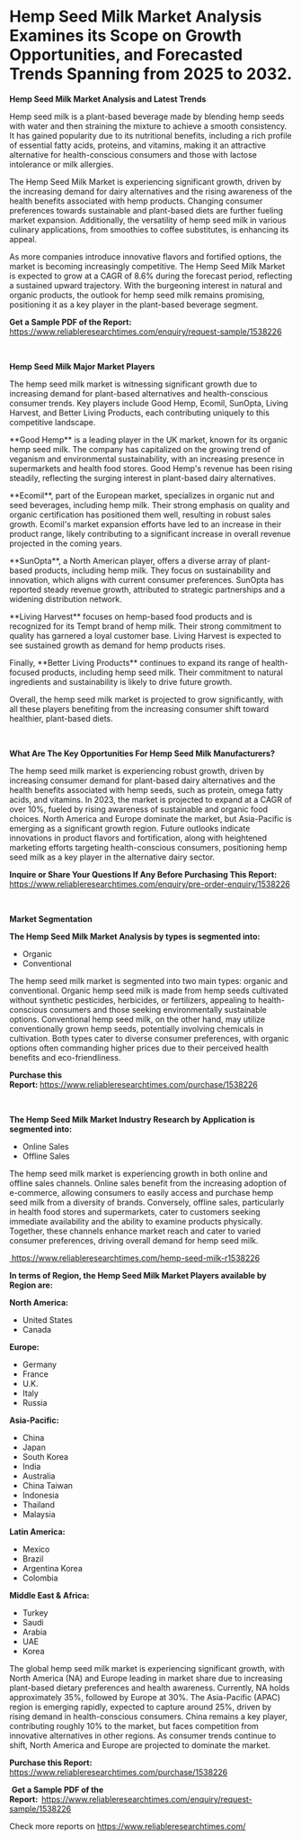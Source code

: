 <p><h1>Hemp Seed Milk Market Analysis Examines its Scope on Growth Opportunities, and Forecasted Trends Spanning from 2025 to 2032.</h1></p><p><strong>Hemp Seed Milk Market Analysis and Latest Trends</strong></p>
<p><p>Hemp seed milk is a plant-based beverage made by blending hemp seeds with water and then straining the mixture to achieve a smooth consistency. It has gained popularity due to its nutritional benefits, including a rich profile of essential fatty acids, proteins, and vitamins, making it an attractive alternative for health-conscious consumers and those with lactose intolerance or milk allergies.</p><p>The Hemp Seed Milk Market is experiencing significant growth, driven by the increasing demand for dairy alternatives and the rising awareness of the health benefits associated with hemp products. Changing consumer preferences towards sustainable and plant-based diets are further fueling market expansion. Additionally, the versatility of hemp seed milk in various culinary applications, from smoothies to coffee substitutes, is enhancing its appeal.</p><p>As more companies introduce innovative flavors and fortified options, the market is becoming increasingly competitive. The Hemp Seed Milk Market is expected to grow at a CAGR of 8.6% during the forecast period, reflecting a sustained upward trajectory. With the burgeoning interest in natural and organic products, the outlook for hemp seed milk remains promising, positioning it as a key player in the plant-based beverage segment.</p></p>
<p><strong>Get a Sample PDF of the Report:&nbsp;</strong> <a href="https://www.reliableresearchtimes.com/enquiry/request-sample/1538226?utm_campaign=2180&utm_medium=2&utm_source=Github&utm_content=ia&utm_term=07042025&utm_id=hemp-seed-milk">https://www.reliableresearchtimes.com/enquiry/request-sample/1538226</a></p>
<p>&nbsp;</p>
<p><strong>Hemp Seed Milk Major Market Players</strong></p>
<p><p>The hemp seed milk market is witnessing significant growth due to increasing demand for plant-based alternatives and health-conscious consumer trends. Key players include Good Hemp, Ecomil, SunOpta, Living Harvest, and Better Living Products, each contributing uniquely to this competitive landscape.</p><p>**Good Hemp** is a leading player in the UK market, known for its organic hemp seed milk. The company has capitalized on the growing trend of veganism and environmental sustainability, with an increasing presence in supermarkets and health food stores. Good Hemp's revenue has been rising steadily, reflecting the surging interest in plant-based dairy alternatives.</p><p>**Ecomil**, part of the European market, specializes in organic nut and seed beverages, including hemp milk. Their strong emphasis on quality and organic certification has positioned them well, resulting in robust sales growth. Ecomil's market expansion efforts have led to an increase in their product range, likely contributing to a significant increase in overall revenue projected in the coming years.</p><p>**SunOpta**, a North American player, offers a diverse array of plant-based products, including hemp milk. They focus on sustainability and innovation, which aligns with current consumer preferences. SunOpta has reported steady revenue growth, attributed to strategic partnerships and a widening distribution network.</p><p>**Living Harvest** focuses on hemp-based food products and is recognized for its Tempt brand of hemp milk. Their strong commitment to quality has garnered a loyal customer base. Living Harvest is expected to see sustained growth as demand for hemp products rises.</p><p>Finally, **Better Living Products** continues to expand its range of health-focused products, including hemp seed milk. Their commitment to natural ingredients and sustainability is likely to drive future growth.</p><p>Overall, the hemp seed milk market is projected to grow significantly, with all these players benefiting from the increasing consumer shift toward healthier, plant-based diets.</p></p>
<p>&nbsp;</p>
<p><strong>What Are The Key Opportunities For Hemp Seed Milk Manufacturers?</strong></p>
<p><p>The hemp seed milk market is experiencing robust growth, driven by increasing consumer demand for plant-based dairy alternatives and the health benefits associated with hemp seeds, such as protein, omega fatty acids, and vitamins. In 2023, the market is projected to expand at a CAGR of over 10%, fueled by rising awareness of sustainable and organic food choices. North America and Europe dominate the market, but Asia-Pacific is emerging as a significant growth region. Future outlooks indicate innovations in product flavors and fortification, along with heightened marketing efforts targeting health-conscious consumers, positioning hemp seed milk as a key player in the alternative dairy sector.</p></p>
<p><strong>Inquire or Share Your Questions If Any Before Purchasing This Report:</strong> <a href="https://www.reliableresearchtimes.com/enquiry/pre-order-enquiry/1538226?utm_campaign=2180&utm_medium=2&utm_source=Github&utm_content=ia&utm_term=07042025&utm_id=hemp-seed-milk">https://www.reliableresearchtimes.com/enquiry/pre-order-enquiry/1538226</a></p>
<p>&nbsp;</p>
<p><strong>Market Segmentation</strong></p>
<p><strong>The Hemp Seed Milk Market Analysis by types is segmented into:</strong></p>
<p><ul><li>Organic</li><li>Conventional</li></ul></p>
<p><p>The hemp seed milk market is segmented into two main types: organic and conventional. Organic hemp seed milk is made from hemp seeds cultivated without synthetic pesticides, herbicides, or fertilizers, appealing to health-conscious consumers and those seeking environmentally sustainable options. Conventional hemp seed milk, on the other hand, may utilize conventionally grown hemp seeds, potentially involving chemicals in cultivation. Both types cater to diverse consumer preferences, with organic options often commanding higher prices due to their perceived health benefits and eco-friendliness.</p></p>
<p><strong>Purchase this Report:&nbsp;</strong><a href="https://www.reliableresearchtimes.com/purchase/1538226?utm_campaign=2180&utm_medium=2&utm_source=Github&utm_content=ia&utm_term=07042025&utm_id=hemp-seed-milk">https://www.reliableresearchtimes.com/purchase/1538226</a></p>
<p>&nbsp;</p>
<p><strong>The Hemp Seed Milk Market Industry Research by Application is segmented into:</strong></p>
<p><ul><li>Online Sales</li><li>Offline Sales</li></ul></p>
<p><p>The hemp seed milk market is experiencing growth in both online and offline sales channels. Online sales benefit from the increasing adoption of e-commerce, allowing consumers to easily access and purchase hemp seed milk from a diversity of brands. Conversely, offline sales, particularly in health food stores and supermarkets, cater to customers seeking immediate availability and the ability to examine products physically. Together, these channels enhance market reach and cater to varied consumer preferences, driving overall demand for hemp seed milk.</p></p>
<p><a href="https://www.reliableresearchtimes.com/hemp-seed-milk-r1538226?utm_campaign=2180&utm_medium=2&utm_source=Github&utm_content=ia&utm_term=07042025&utm_id=hemp-seed-milk">&nbsp;https://www.reliableresearchtimes.com/hemp-seed-milk-r1538226</a></p>
<p><strong>In terms of Region, the Hemp Seed Milk Market Players available by Region are:</strong></p>
<p>
    <p> <strong> North America: </strong>
        <ul>
            <li>United States</li>
            <li>Canada</li>
        </ul>
        </p> 
    <p> <strong> Europe: </strong>
        <ul>
            <li>Germany</li>
            <li>France</li>
            <li>U.K.</li>
            <li>Italy</li>
            <li>Russia</li>
        </ul>
        </p> 
    <p> <strong> Asia-Pacific: </strong>
        <ul>
            <li>China</li>
            <li>Japan</li>
            <li>South Korea</li>
            <li>India</li>
            <li>Australia</li>
            <li>China Taiwan</li>
            <li>Indonesia</li>
            <li>Thailand</li>
            <li>Malaysia</li>
        </ul>
        </p> 
    <p> <strong> Latin America: </strong>
        <ul>
            <li>Mexico</li>
            <li>Brazil</li>
            <li>Argentina Korea</li>
            <li>Colombia</li>
        </ul>
        </p> 
    <p> <strong> Middle East & Africa: </strong>
        <ul>
            <li>Turkey</li>
            <li>Saudi</li>
            <li>Arabia</li>
            <li>UAE</li>
            <li>Korea</li>
        </ul>
    </p>
    </p>
<p><p>The global hemp seed milk market is experiencing significant growth, with North America (NA) and Europe leading in market share due to increasing plant-based dietary preferences and health awareness. Currently, NA holds approximately 35%, followed by Europe at 30%. The Asia-Pacific (APAC) region is emerging rapidly, expected to capture around 25%, driven by rising demand in health-conscious consumers. China remains a key player, contributing roughly 10% to the market, but faces competition from innovative alternatives in other regions. As consumer trends continue to shift, North America and Europe are projected to dominate the market.</p></p>
<p><strong>Purchase this Report: </strong><a href="https://www.reliableresearchtimes.com/purchase/1538226?utm_campaign=2180&utm_medium=2&utm_source=Github&utm_content=ia&utm_term=07042025&utm_id=hemp-seed-milk">https://www.reliableresearchtimes.com/purchase/1538226</a></p>
<p>&nbsp;<strong>Get a Sample PDF of the Report:&nbsp;&nbsp;</strong><a href="https://www.reliableresearchtimes.com/enquiry/request-sample/1538226?utm_campaign=2180&utm_medium=2&utm_source=Github&utm_content=ia&utm_term=07042025&utm_id=hemp-seed-milk">https://www.reliableresearchtimes.com/enquiry/request-sample/1538226</a></p>
<p><strong></strong></p>
<p>Check more reports on <a href="https://www.reliableresearchtimes.com/?utm_campaign=2180&utm_medium=2&utm_source=Github&utm_content=ia&utm_term=07042025&utm_id=hemp-seed-milk">https://www.reliableresearchtimes.com/</a></p>